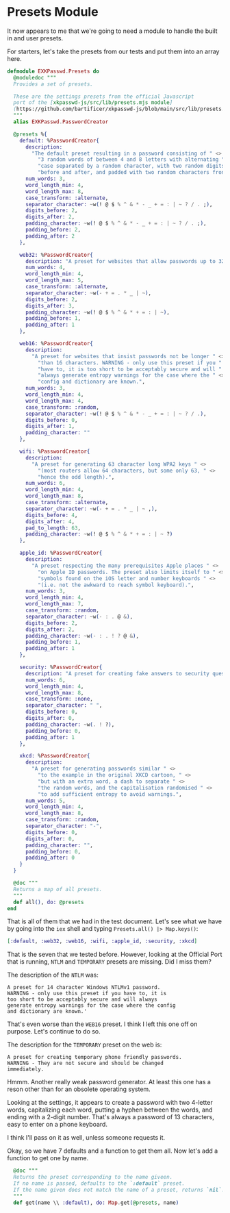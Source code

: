 # Presets Module

It now appears to me that we're going to need a module to handle the built in and user presets.

For starters, let's take the presets from our tests and put them into an array here.

```elixir
defmodule EXKPasswd.Presets do
  @moduledoc """
  Provides a set of presets.

  These are the settings presets from the official Javascript
  port of the [xkpasswd-js/src/lib/presets.mjs module]
  (https://github.com/bartificer/xkpasswd-js/blob/main/src/lib/presets.mjs).
  """
  alias EXKPasswd.PasswordCreator

  @presets %{
    default: %PasswordCreator{
      description:
        "The default preset resulting in a password consisting of " <>
          "3 random words of between 4 and 8 letters with alternating " <>
          "case separated by a random character, with two random digits " <>
          "before and after, and padded with two random characters front and back.",
      num_words: 3,
      word_length_min: 4,
      word_length_max: 8,
      case_transform: :alternate,
      separator_character: ~w(! @ $ % ^ & * - _ + = : | ~ ? / . ;),
      digits_before: 2,
      digits_after: 2,
      padding_character: ~w(! @ $ % ^ & * - _ + = : | ~ ? / . ;),
      padding_before: 2,
      padding_after: 2
    },

    web32: %PasswordCreator{
      description: "A preset for websites that allow passwords up to 32 characters long.",
      num_words: 4,
      word_length_min: 4,
      word_length_max: 5,
      case_transform: :alternate,
      separator_character: ~w(- + = . * _ | ~),
      digits_before: 2,
      digits_after: 3,
      padding_character: ~w(! @ $ % ^ & * + = : | ~),
      padding_before: 1,
      padding_after: 1
    },

    web16: %PasswordCreator{
      description:
        "A preset for websites that insist passwords not be longer " <>
          "than 16 characters. WARNING - only use this preset if you " <>
          "have to, it is too short to be acceptably secure and will " <>
          "always generate entropy warnings for the case where the " <>
          "config and dictionary are known.",
      num_words: 3,
      word_length_min: 4,
      word_length_max: 4,
      case_transform: :random,
      separator_character: ~w(! @ $ % ^ & * - _ + = : | ~ ? / .),
      digits_before: 0,
      digits_after: 1,
      padding_character: ""
    },

    wifi: %PasswordCreator{
      description:
        "A preset for generating 63 character long WPA2 keys " <>
          "(most routers allow 64 characters, but some only 63, " <>
          "hence the odd length).",
      num_words: 6,
      word_length_min: 4,
      word_length_max: 8,
      case_transform: :alternate,
      separator_character: ~w(- + = . * _ | ~ ,),
      digits_before: 4,
      digits_after: 4,
      pad_to_length: 63,
      padding_character: ~w(! @ $ % ^ & * + = : | ~ ?)
    },

    apple_id: %PasswordCreator{
      description:
        "A preset respecting the many prerequisites Apple places " <>
          "on Apple ID passwords. The preset also limits itself to " <>
          "symbols found on the iOS letter and number keyboards " <>
          "(i.e. not the awkward to reach symbol keyboard).",
      num_words: 3,
      word_length_min: 4,
      word_length_max: 7,
      case_transform: :random,
      separator_character: ~w(- : . @ &),
      digits_before: 2,
      digits_after: 2,
      padding_character: ~w(- : . ! ? @ &),
      padding_before: 1,
      padding_after: 1
    },

    security: %PasswordCreator{
      description: "A preset for creating fake answers to security questions.",
      num_words: 6,
      word_length_min: 4,
      word_length_max: 8,
      case_transform: :none,
      separator_character: " ",
      digits_before: 0,
      digits_after: 0,
      padding_character: ~w(. ! ?),
      padding_before: 0,
      padding_after: 1
    },

    xkcd: %PasswordCreator{
      description:
        "A preset for generating passwords similar " <>
          "to the example in the original XKCD cartoon, " <>
          "but with an extra word, a dash to separate " <>
          "the random words, and the capitalisation randomised " <>
          "to add sufficient entropy to avoid warnings.",
      num_words: 5,
      word_length_min: 4,
      word_length_max: 8,
      case_transform: :random,
      separator_character: "-",
      digits_before: 0,
      digits_after: 0,
      padding_character: "",
      padding_before: 0,
      padding_after: 0
    }
  }

  @doc """
  Returns a map of all presets.
  """
  def all(), do: @presets
end
```

That is all of them that we had in the test document. Let's see what we have by going into the `iex` shell and typing `Presets.all() |> Map.keys()`:

```elixir
[:default, :web32, :web16, :wifi, :apple_id, :security, :xkcd]
```

That is the seven that we tested before. However, looking at the Official Port that is running, `NTLM` and `TEMPORARY` presets are missing. Did I miss them?

The description of the `NTLM` was:

    A preset for 14 character Windows NTLMv1 password.
    WARNING - only use this preset if you have to, it is
    too short to be acceptably secure and will always
    generate entropy warnings for the case where the config
    and dictionary are known.'

That's even worse than the `WEB16` preset. I think I left this one off on purpose. Let's continue to do so.

The description for the `TEMPORARY` preset on the web is:

    A preset for creating temporary phone friendly passwords.
    WARNING - They are not secure and should be changed
    immediately.

Hmmm. Another really weak password generator. At least this one has a reson other than for an obsolete operating system.

Looking at the settings, it appears to create a password with two 4-letter words, capitalizing each word, putting a hyphen between the words, and ending with a 2-digit number. That's always a password of 13 characters, easy to enter on a phone keyboard.

I think I'll pass on it as well, unless someone requests it.

Okay, so we have 7 defaults and a function to get them all. Now let's add a function to get one by name.

```elixir
  @doc """
  Returns the preset corresponding to the name giveen.
  If no name is passed, defaults to the `:default` preset.
  If the name given does not match the name of a preset, returns `nil`.
  """
  def get(name \\ :default), do: Map.get(@presets, name)
```
